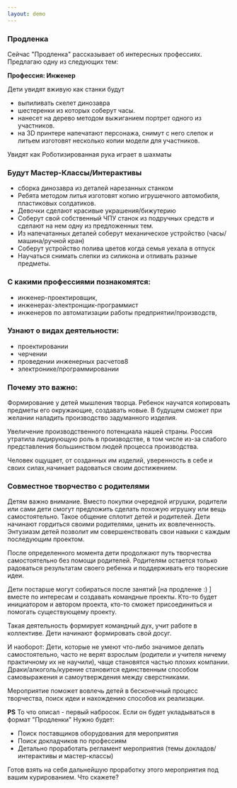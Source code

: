 ```yaml
---
layout: demo
---
```

### Продленка
Сейчас "Продленка" рассказывает об интересных профессиях.
Предлагаю одну из следующих тем:

__Профессия: Инженер__

Дети увидят вживую как станки будут

* выпиливать скелет динозавра
* шестеренки из которых соберут часы.
* нанесет на дерево методом выжиганием портрет одного из участников.
* на 3D принтере напечатают персонажа, снимут с него слепок и литьем изготовят несколько копии модели для участников.

Увидят как Роботизированная рука играет в шахматы


### Будут Мастер-Классы/Интерактивы

*  сборка динозавра из деталей нарезанных станком
*  Ребята методом литья изготовят копию игрушечного автомобиля, пластиковых солдатиков.
*  Девочки сделают красивые украшения/бижутерию
*  Соберут свой собственный ЧПУ станок из подручных средств и сделают на нем одну из предложенных тем. 
*  Из напечатанных деталей соберут механическое устройство (часы/машина/ручной кран)
*  Соберут устройство полива цветов когда семья уехала в отпуск
*  Научаться снимать слепки из силикона и отливать разные предметы.


### С какими профессиями познакомятся:

*  инженер-проектировщик, 
*  инженерах-электронщик-программист
*  инженеров по автоматизации работы предприятии/производств,

### Узнают о видах деятельности: 

* проектировании
* черчении
* проведении инженерных расчетов8
* электронике/программировании



### Почему это важно: 
  Формирование у детей мышления творца. 
  Ребенок научатся копировать предметы его окружающие, создавать новые.
  В будущем сможет при желании наладить производство задуманного изделия.

  Увеличение производственного потенциала нашей страны.
  Россия утратила лидирующую роль в производстве, в том числе из-за слабого представления большинством людей процесса производства.

  Человек ощущает, от созданных им изделий, уверенность в себе и своих силах,начинает радоваться своим достижением.

### Совместное творчество с родителями
  Детям важно внимание. Вместо покупки очередной игрушки, родители или сами дети смогут
  предложить сделать похожую игрушку или вещь самостоятельно.
  Такое общение сплотит детей и родителей. Дети начинают гордиться своими родителями, ценить их вовлеченность.
  Энтузиазм детей позволит им совершенствовать свои навыки с каждым последующим проектом.

  После определенного момента дети продолжают путь творчества самостоятельно без помощи родителей. 
  Родителям остается только радоваться результатам своего ребенка и поддерживать его твореские идеи.

  Дети постарше могут собираться после занятий [на продленке :) ] вместе по интересам и создавать командные проекты.
  Кто-то будет инициатором и автором проекта, кто-то сможет присоединиться и помогать существующему проекту.
  
  Такая деятельность формирует командный дух, учит работе в коллективе. Дети начинают формировать свой досуг. 
  
  И наоборот:
  Дети, которые не умеют что-либо значимое делать самостоятельно, часто не верят взрослым (родители и учителя ничему практичному их не научили),  чаще становятся частью плохих компании.
  Драки/алкоголь/курение становится единственным способом самовыражения и самоутверждения между сверстниками.


  Мероприятие поможет вовлечь детей в бесконечный процесс творчества, поиск идеи и нахождению способов их реализации.

__PS__ То что описал - первый набросок. Если он будет укладываться в формат "Продленки"
Нужно будет:

* Поиск поставщиков оборудования для мероприятия
* Поиск докладчиков по профессиям
* Детально проработать регламент мероприятия (темы докладов/интерактивы и мастер-классы)

Готов взять на себя дальнейшую проработку этого мероприятия под вашим курированием. 
Что скажете?
